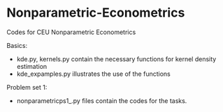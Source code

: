 # Nonparametric-Econometrics

Codes for CEU Nonparametric Econometrics

Basics:
  - kde.py, kernels.py contain the necessary functions for kernel density estimation
  - kde_expamples.py illustrates the use of the functions


Problem set 1:
  - nonparametricps1_<tasknumber>.py files contain the codes for the tasks.
